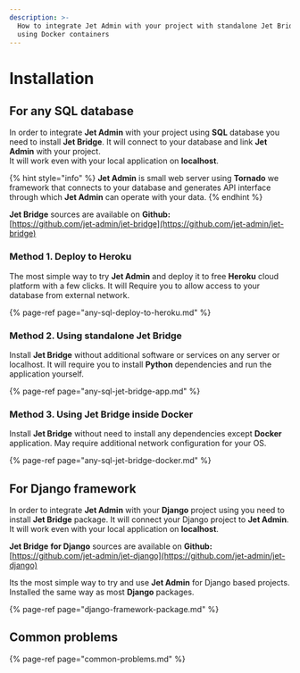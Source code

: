 ```yaml
---
description: >-
  How to integrate Jet Admin with your project with standalone Jet Bridge or
  using Docker containers
---
```


# Installation

## For any SQL database

In order to integrate **Jet Admin** with your project using **SQL** database you need to install **Jet Bridge**. It will connect to your database and link **Jet Admin** with your project.   
It will work even with your local application on **localhost**.

{% hint style="info" %}
**Jet Admin** is small web server using **Tornado** we framework that connects to your database and generates API interface through which **Jet Admin** can operate with your data.
{% endhint %}

**Jet Bridge** sources are available on **Github:**  
[https://github.com/jet-admin/jet-bridge](https://github.com/jet-admin/jet-bridge)

### Method 1. Deploy to Heroku

The most simple way to try **Jet Admin** and deploy it to free **Heroku** cloud platform with a few clicks. It will Require you to allow access to your database from external network.

{% page-ref page="any-sql-deploy-to-heroku.md" %}

### Method 2. Using standalone Jet Bridge

Install **Jet Bridge** without additional software or services on any server or localhost. It will require you to install **Python** dependencies and run the application yourself.

{% page-ref page="any-sql-jet-bridge-app.md" %}

### Method 3. Using Jet Bridge inside Docker

Install **Jet Bridge** without need to install any dependencies except **Docker** application. May require additional network configuration for your OS.

{% page-ref page="any-sql-jet-bridge-docker.md" %}

## For Django framework

In order to integrate **Jet Admin** with your **Django** project using you need to install **Jet Bridge** package. It will connect your Django project to **Jet Admin**.   
It will work even with your local application on **localhost**.

**Jet Bridge** **for Django** sources are available on **Github:**  
[https://github.com/jet-admin/jet-django](https://github.com/jet-admin/jet-django)

Its the most simple way to try and use **Jet Admin** for Django based projects. Installed the same way as most **Django** packages.

{% page-ref page="django-framework-package.md" %}

## Common problems

{% page-ref page="common-problems.md" %}


